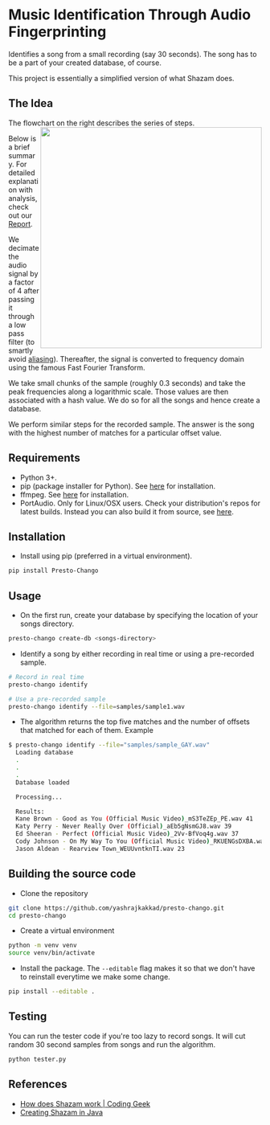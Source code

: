 # Music Identification Through Audio Fingerprinting
Identifies a song from a small recording (say 30 seconds). The song has to be a part of your created database, of course.

This project is essentially a simplified version of what Shazam does.
## The Idea
The flowchart on the right describes the series of steps.
<img src="https://github.com/yashrajkakkad/presto-chango/blob/master/flowchart.png?raw=true" align="right" height="440">


Below is a brief summary. For detailed explanation with analysis, check out our [Report](https://drive.google.com/open?id=1xbEC75FN3AIidWBd8bckgi4QeNJDdN-b).

We decimate the audio signal by a factor of 4 after passing it through a low pass filter (to smartly avoid [aliasing](https://en.wikipedia.org/wiki/Aliasing)). Thereafter, the signal is converted to frequency domain using the famous Fast Fourier Transform.

We take small chunks of the sample (roughly 0.3 seconds) and take the peak frequencies along a logarithmic scale. Those values are then associated with a hash value. We do so for all the songs and hence create a database.

We perform similar steps for the recorded sample. The answer is the song with the highest number of matches for a particular offset value.

## Requirements
- Python 3+.
- pip (package installer for Python). See [here](https://pip.pypa.io/en/stable/installing/) for installation.
- ffmpeg. See [here](https://github.com/adaptlearning/adapt_authoring/wiki/Installing-FFmpeg) for installation.
- PortAudio. Only for Linux/OSX users. Check your distribution's repos for latest builds. Instead you can also build it from source, see [here](http://www.portaudio.com/download.html).

## Installation
- Install using pip (preferred in a virtual environment).
```sh
pip install Presto-Chango
```

## Usage
- On the first run, create your database by specifying the location of your songs directory.
```sh
presto-chango create-db <songs-directory>
```
- Identify a song by either recording in real time or using a pre-recorded sample.
```sh
# Record in real time
presto-chango identify

# Use a pre-recorded sample
presto-chango identify --file=samples/sample1.wav
```
- The algorithm returns the top five matches and the number of offsets that matched for each of them. Example
```sh
$ presto-chango identify --file="samples/sample_GAY.wav"
  Loading database
  .
  .
  .
  Database loaded

  Processing...

  Results:
  Kane Brown - Good as You (Official Music Video)_mS3TeZEp_PE.wav 41
  Katy Perry - Never Really Over (Official)_aEb5gNsmGJ8.wav 39
  Ed Sheeran - Perfect (Official Music Video)_2Vv-BfVoq4g.wav 37
  Cody Johnson - On My Way To You (Official Music Video)_RKUENGsDXBA.wav 24
  Jason Aldean - Rearview Town_WEUUvntknTI.wav 23
```

## Building the source code
- Clone the repository
```sh
git clone https://github.com/yashrajkakkad/presto-chango.git
cd presto-chango
```
- Create a virtual environment
```sh
python -m venv venv
source venv/bin/activate
```
- Install the package. The `--editable` flag makes it so that we don't have to reinstall everytime we make some change.
```sh
pip install --editable .
```

## Testing
You can run the tester code if you're too lazy to record songs. It will cut random 30 second samples from songs and run the algorithm.
```sh
python tester.py
```

## References
- [How does Shazam work | Coding Geek](http://coding-geek.com/how-shazam-works/)
- [Creating Shazam in Java](https://royvanrijn.com/blog/2010/06/creating-shazam-in-java/)
